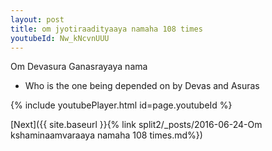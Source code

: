 ```yaml
---
layout: post
title: om jyotiraadityaaya namaha 108 times
youtubeId: Nw_kNcvnUUU
---
```

 
 
Om Devasura Ganasrayaya nama 
 
 -  Who is the one being depended on by Devas and Asuras 
 
  
 
  
 
 
 
 
 
 


{% include youtubePlayer.html id=page.youtubeId %}
 
[Next]({{ site.baseurl }}{% link  split2/_posts/2016-06-24-Om kshaminaamvaraaya namaha 108 times.md%})
 
